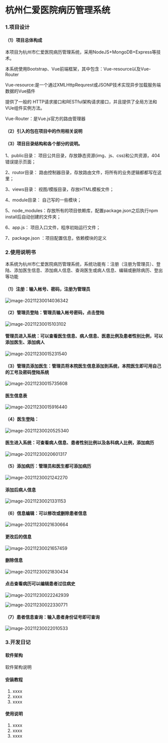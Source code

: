# 杭州仁爱医院病历管理系统

### 1.项目设计

#### （1）项目总体构成

本项目为杭州市仁爱医院病历管理系统，采用NodeJS+MongoDB+Express等技术。

本系统使用Bootstrap、Vue前端框架，其中包含：Vue-resource以及Vue-Router

Vue-resource:是一个通过XMLHttpRequrest或JSONP技术实现异步加载服务端数据的Vue插件

提供了一般的 HTTP请求接口和RESTful架构请求接口，并且提供了全局方法和VUe组件实例方法。

Vue-Router：是Vue.js官方的路由管理器

#### （2）引入的包在项目中的作用相关说明



#### （3）项目目录结构和各个部分的说明。

1、public目录： 项目公共目录，存放静态资源(img、js、css)和公共资源，404错误提示页面；

2、routor目录： 路由控制器目录，存放路由文件，将所有的业务逻辑都都写在这里；

3、views目录：  视图/模版目录，存放HTML模板文件；

4、module目录： 自己写的一些模块；

5、node_modules：存放所有的项目依赖库，配置package.json之后执行npm install后自动创建的文件夹；

6、app.js： 项目入口文件，程序初始运行文件；

7、package.json ：项目配置信息，依赖模块的定义

### 2.使用说明书

本系统为杭州市仁爱医院病历管理系统，系统功能有：注册（注册为管理员）、登陆、添加医生信息、添加病人信息、查询医生或病人信息、编辑或删除病历、登出等功能

#### （1）注册：输入帐号、密码，注册为管理员

![image-20211230014036342](image-20211230014036342-16408714812111.png)

#### （2）管理员登陆：管理员输入帐号密码，点击登陆

![image-20211230015103102](image-20211230015103102.png)

#### 管理员进入系统：可以查看医生信息、病人信息、医患比例及患者性别比例，可以添加医生、添加病人

![image-20211230015231540](image-20211230015231540.png)

#### （3）管理员添加医生：管理员将本院医生信息添加到系统，本院医生即可用自己的工号及密码登陆系统

![image-20211230015735608](image-20211230015735608.png)

#### 医生信息表

![image-20211230015916440](image-20211230015916440.png)

#### （4）医生登陆：

![image-20211230020525340](image-20211230020525340.png)

#### 医生进入系统：可查看病人信息、患者性别比例以及各科病人比例，添加病历

![image-20211230020601317](image-20211230020601317.png)

#### （5）添加病历：管理员和医生都可添加病历

![image-20211230021242270](image-20211230021242270.png)

#### 添加后病人信息

![image-20211230021331153](image-20211230021331153.png)

#### （6）信息编辑：可以修改或删除患者信息

![image-20211230021630664](image-20211230021630664.png)

#### 更改后的信息

![image-20211230021657459](image-20211230021657459.png)

#### 删除信息

![image-20211230021830434](image-20211230021830434.png)

#### 点击查看病历可以编辑患者过往病史

![image-20211230022242939](image-20211230022242939.png)



![image-20211230022330771](image-20211230022330771.png)

#### （7）患者信息查询：输入患者身份证号即可查询

![image-20211230022010533](image-20211230022010533.png)

### 3.开发日记

#### 软件架构

软件架构说明


#### 安装教程

1.  xxxx
2.  xxxx
3.  xxxx

#### 使用说明

1.  xxxx
2.  xxxx
3.  xxxx

#### 

